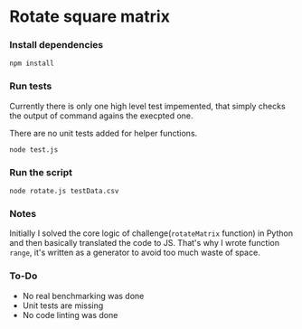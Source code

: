 # Rotate square matrix

### Install dependencies
```console
npm install
```

### Run tests
Currently there is only one high level test impemented, that simply checks the output of command agains the execpted one.

There are no unit tests added for helper functions.

```console
node test.js
```

### Run the script
```console
node rotate.js testData.csv
```

### Notes
Initially I solved the core logic of challenge(`rotateMatrix` function) in Python and then basically translated the code to JS.
That's why I wrote function `range`, it's written as a generator to avoid too much waste of space.

### To-Do
- No real benchmarking was done
- Unit tests are missing
- No code linting was done
